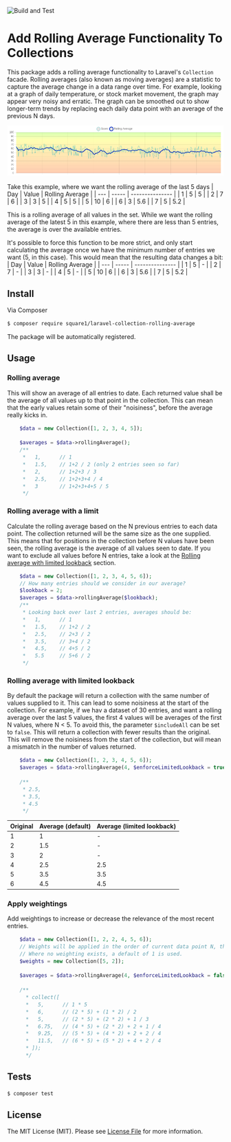 ![Build and Test](https://github.com/square1-io/laravel-collection-rolling-average/actions/workflows/laravel.yml/badge.svg)

# Add Rolling Average Functionality To Collections

This package adds a rolling average functionality to Laravel's `Collection` facade. Rolling averages (also known as moving averages) are a statistic to capture the average change in a data range over time. For example, looking at a graph of daily temperature, or stock market movement, the graph may appear very noisy and erratic. The graph can be smoothed out to show longer-term trends by replacing each daily data point with an average of the previous N days.

![Rolling Average graph](https://github.com/square1-io/laravel-collection-rolling-average/blob/main/average-graph.png?raw=true)

Take this example, where we want the rolling average of the last 5 days
| Day | Value | Rolling Average |
| --- | ----- | --------------- |
| 1 | 5 | 5 |
| 2 | 7 | 6 |
| 3 | 3 | 5 |
| 4 | 5 | 5 |
| 5 | 10 | 6 |
| 6 | 3 | 5.6 |
| 7 | 5 | 5.2 |

This is a rolling average of all values in the set. While we want the rolling average of the latest 5 in this example, where there are less than 5 entries, the average is over the available entries.

It's possible to force this function to be more strict, and only start calculating the average once we have the minimum number of entries we want (5, in this case). This would mean that the resulting data changes a bit:
| Day | Value | Rolling Average |
| --- | ----- | --------------- |
| 1 | 5 | - |
| 2 | 7 | - |
| 3 | 3 | - |
| 4 | 5 | - |
| 5 | 10 | 6 |
| 6 | 3 | 5.6 |
| 7 | 5 | 5.2 |



## Install

Via Composer

``` bash
$ composer require square1/laravel-collection-rolling-average
```

The package will be automatically registered.


## Usage

### Rolling average
This will show an average of all entries to date. Each returned value shall be the average of all values up to that point in the collection. This can mean that the early values retain some of their "noisiness", before the average really kicks in.

```php
    $data = new Collection([1, 2, 3, 4, 5]);

    $averages = $data->rollingAverage();
    /**
     *   1,      // 1
     *   1.5,    // 1+2 / 2 (only 2 entries seen so far)
     *   2,      // 1+2+3 / 3
     *   2.5,    // 1+2+3+4 / 4
     *   3       // 1+2+3+4+5 / 5
     */
```


### Rolling average with a limit
Calculate the rolling average based on the N previous entries to each data point.
The collection returned will be the same size as the one supplied. This means that for positions in the collection before N values have been seen, the rolling average is the average of all values seen to date. If you want to exclude all values before N entries, take a look at the [Rolling average with limited lookback](#rolling-average-with-limited-lookback) section.

```php
    $data = new Collection([1, 2, 3, 4, 5, 6]);
    // How many entries should we consider in our average?
    $lookback = 2;
    $averages = $data->rollingAverage($lookback);
    /**
     * Looking back over last 2 entries, averages should be:
     *   1,      // 1
     *   1.5,    // 1+2 / 2
     *   2.5,    // 2+3 / 2
     *   3.5,    // 3+4 / 2
     *   4.5,    // 4+5 / 2
     *   5.5     // 5+6 / 2
     */
```

### Rolling average with limited lookback
By default the package will return a collection with the same number of values supplied to it. This can lead to some noisiness at the start of the collection. For example, if we hav a dataset of 30 entries, and want a rolling average over the last 5 values, the first 4 values will be averages of the first N values, where N < 5. To avoid this, the parameter `$includeAll` can be set to `false`. This will return a collection with fewer results than the original. This will remove the noisiness from the start of the collection, but will mean a mismatch in the number of values returned.

``` php
    $data = new Collection([1, 2, 3, 4, 5, 6]);
    $averages = $data->rollingAverage(4, $enforceLimitedLookback = true);

    /**
     * 2.5,
     * 3.5,
     * 4.5
     */
```

| Original | Average (default) | Average (limited lookback) |
| -------- | ------------------ | ------------------------- |
| 1 | 1 | - |
| 2 | 1.5 | - |
| 3 | 2 | - |
| 4 | 2.5 | 2.5 |
| 5 | 3.5 | 3.5 |
| 6 | 4.5 | 4.5 |



### Apply weightings
Add weightings to increase or decrease the relevance of the most recent entries.

``` php
    $data = new Collection([1, 2, 2, 4, 5, 6]);
    // Weights will be applied in the order of current data point N, then N-1, and so on.
    // Where no weighting exists, a default of 1 is used.
    $weights = new Collection([5, 2]);

    $averages = $data->rollingAverage(4, $enforceLimitedLookback = false, $weights);

    /**
      * collect([
      *   5,      // 1 * 5
      *   6,      // (2 * 5) + (1 * 2) / 2
      *   5,      // (2 * 5) + (2 * 2) + 1 / 3
      *   6.75,   // (4 * 5) + (2 * 2) + 2 + 1 / 4
      *   9.25,   // (5 * 5) + (4 * 2) + 2 + 2 / 4
      *   11.5,   // (6 * 5) + (5 * 2) + 4 + 2 / 4
      * ]);
      */
```

## Tests
```bash
$ composer test
```

## License

The MIT License (MIT). Please see [License File](License.md) for more information.

